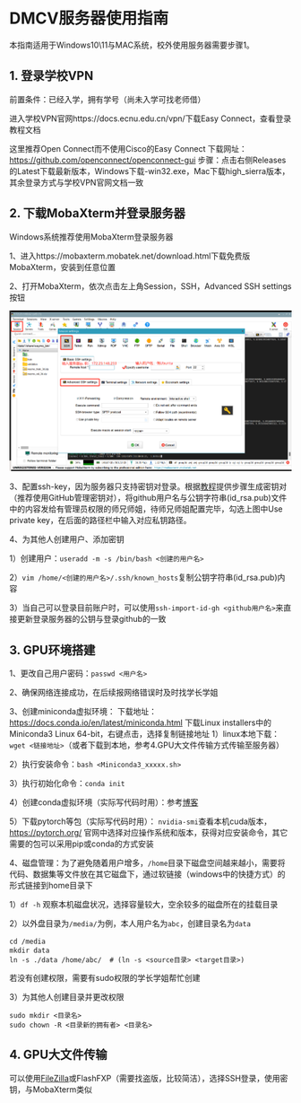 # DMCV服务器使用指南

本指南适用于Windows10\11与MAC系统，校外使用服务器需要步骤1。

## 1. 登录学校VPN

前置条件：已经入学，拥有学号（尚未入学可找老师借）

进入学校VPN官网https://docs.ecnu.edu.cn/vpn/下载Easy Connect，查看登录教程文档

这里推荐Open Connect而不使用Cisco的Easy Connect
下载网址：https://github.com/openconnect/openconnect-gui
步骤：点击右侧Releases的Latest下载最新版本，Windows下载-win32.exe，Mac下载high_sierra版本，其余登录方式与学校VPN官网文档一致

## 2. 下载MobaXterm并登录服务器

Windows系统推荐使用MobaXterm登录服务器

1、进入https://mobaxterm.mobatek.net/download.html下载免费版MobaXterm，安装到任意位置

2、打开MobaXterm，依次点击左上角Session，SSH，Advanced SSH settings按钮

<img src="./Assets/DMCV服务器使用指南/image-20220618154734580.png" alt="image-20220618154734580" style="zoom:50%;" />

3、配置ssh-key，因为服务器只支持密钥对登录。根据[教程](https://blog.csdn.net/u013778905/article/details/83501204)提供步骤生成密钥对（推荐使用GitHub管理密钥对），将github用户名与公钥字符串(id_rsa.pub)文件中的内容发给有管理员权限的师兄师姐，待师兄师姐配置完毕，勾选上图中Use private key，在后面的路径栏中输入对应私钥路径。

4、为其他人创建用户、添加密钥

1）创建用户：`useradd -m -s /bin/bash <创建的用户名>`

2）`vim /home/<创建的用户名>/.ssh/known_hosts`复制公钥字符串(id_rsa.pub)内容

3）当自己可以登录目前账户时，可以使用`ssh-import-id-gh <github用户名>`来直接更新登录服务器的公钥与登录github的一致

## 3. GPU环境搭建

    
1、更改自己用户密码：`passwd <用户名>`

2、确保网络连接成功，在后续报网络错误时及时找学长学姐

3、创建miniconda虚拟环境：
下载地址：https://docs.conda.io/en/latest/miniconda.html
下载Linux installers中的Miniconda3 Linux 64-bit，右键点击，选择复制链接地址
1）linux本地下载：`wget <链接地址>`（或者下载到本地，参考4.GPU大文件传输方式传输至服务器）

2）执行安装命令：`bash <Miniconda3_xxxxx.sh>`

3）执行初始化命令：`conda init`

4）创建conda虚拟环境（实际写代码时用）：参考[博客](https://blog.csdn.net/qq_41754907/article/details/121562755)

5）下载pytorch等包（实际写代码时用）：
`nvidia-smi`查看本机cuda版本，https://pytorch.org/ 官网中选择对应操作系统和版本，获得对应安装命令，其它需要的包可以采用pip或conda的方式安装

4、磁盘管理：为了避免随着用户增多，`/home`目录下磁盘空间越来越小，需要将代码、数据集等文件放在其它磁盘下，通过软链接（windows中的快捷方式）的形式链接到home目录下

1）`df -h` 观察本机磁盘状况，选择容量较大，空余较多的磁盘所在的挂载目录

2）以外盘目录为`/media/`为例，本人用户名为`abc`，创建目录名为`data`

    cd /media
    mkdir data
    ln -s ./data /home/abc/  # (ln -s <source目录> <target目录>)
若没有创建权限，需要有sudo权限的学长学姐帮忙创建

3）为其他人创建目录并更改权限

    sudo mkdir <目录名>
    sudo chown -R <目录新的拥有者> <目录名>


## 4. GPU大文件传输

可以使用[FileZilla](https://filezilla-project.org/)或FlashFXP（需要找盗版，比较简洁），选择SSH登录，使用密钥，与MobaXterm类似
